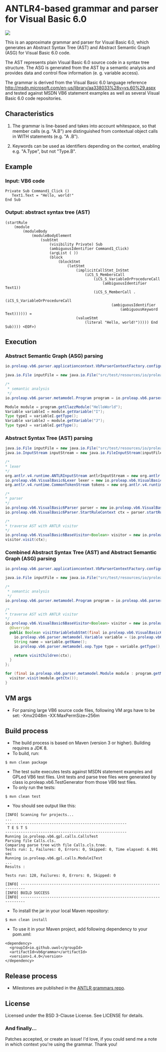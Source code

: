 ANTLR4-based grammar and parser for Visual Basic 6.0
====================================================

<a href="https://travis-ci.org/uwol/vb6grammar"><img src="https://api.travis-ci.org/uwol/vb6grammar.png"></a>

This is an approximate grammar and parser for Visual Basic 6.0, which generates an 
Abstract Syntax Tree (AST) and Abstract Semantic Graph (ASG) for Visual Basic 6.0 code.

The AST represents plain Visual Basic 6.0 source code in a syntax tree structure. 
The ASG is generated from the AST by a semantic analysis and provides data and control 
flow information (e. g. variable access).

The grammar is derived from the Visual Basic 6.0 language reference
http://msdn.microsoft.com/en-us/library/aa338033%28v=vs.60%29.aspx
and tested against MSDN VB6 statement examples as well as several Visual
Basic 6.0 code repositories.


Characteristics
---------------

1. The grammar is line-based and takes into account whitespace, so that
   member calls (e.g. "A.B") are distinguished from contextual object calls
   in WITH statements (e.g. "A .B").

2. Keywords can be used as identifiers depending on the context, enabling
   e.g. "A.Type", but not "Type.B".


Example
-------

### Input: VB6 code

```
Private Sub Command1_Click ()
   Text1.Text = "Hello, world!"
End Sub
```

### Output: abstract syntax tree (AST)

```
(startRule
	(module
		(moduleBody
			(moduleBodyElement
				(subStmt
					(visibility Private) Sub
					(ambiguousIdentifier Command1_Click)
					(argList ( ))
					(block
						(blockStmt
							(letStmt
								(implicitCallStmt_InStmt
									(iCS_S_MembersCall
										(iCS_S_VariableOrProcedureCall
											(ambiguousIdentifier Text1))
										(iCS_S_MemberCall .
											(iCS_S_VariableOrProcedureCall
												(ambiguousIdentifier
													(ambiguousKeyword Text)))))) =
								(valueStmt
									(literal "Hello, world!"))))) End Sub)))) <EOF>)
```


Execution
---------

### Abstract Semantic Graph (ASG) parsing

```java
io.proleap.vb6.parser.applicationcontext.VbParserContextFactory.configureDefaultApplicationContext();

java.io.File inputFile = new java.io.File("src/test/resources/io/proleap/vb6/gpl/parser/HelloWorld.cls");

/*
 * semantic analysis
 */
io.proleap.vb6.parser.metamodel.Program program = io.proleap.vb6.parser.applicationcontext.VbParserContext.getInstance().getParserRunner().analyzeFile(inputFile);

Module module = program.getClazzModule("HelloWorld");
Variable variableI = module.getVariable("I");
Type typeI = variableI.getType();
Variable variableJ = module.getVariable("J");
Type typeJ = variableI.getType();
```

### Abstract Syntax Tree (AST) parsing

```java
java.io.File inputFile = new java.io.File("src/test/resources/io/proleap/vb6/gpl/HelloWorld.cls");
java.io.InputStream inputStream = new java.io.FileInputStream(inputFile);

/*
* lexer
*/
org.antlr.v4.runtime.ANTLRInputStream antlrInputStream = new org.antlr.v4.runtime.ANTLRInputStream(inputStream);
io.proleap.vb6.VisualBasic6Lexer lexer = new io.proleap.vb6.VisualBasic6Lexer(antlrInputStream);
org.antlr.v4.runtime.CommonTokenStream tokens = new org.antlr.v4.runtime.CommonTokenStream(lexer);

/*
* parser
*/
io.proleap.vb6.VisualBasic6Parser parser = new io.proleap.vb6.VisualBasic6Parser(tokens);
io.proleap.vb6.VisualBasic6Parser.StartRuleContext ctx = parser.startRule();

/*
* traverse AST with ANTLR visitor
*/
io.proleap.vb6.VisualBasic6BaseVisitor<Boolean> visitor = new io.proleap.vb6.VisualBasic6BaseVisitor<Boolean>();
visitor.visit(ctx);
```

### Combined Abstract Syntax Tree (AST) and Abstract Semantic Graph (ASG) parsing

```java
io.proleap.vb6.parser.applicationcontext.VbParserContextFactory.configureDefaultApplicationContext();

java.io.File inputFile = new java.io.File("src/test/resources/io/proleap/vb6/gpl/parser/HelloWorld.cls");

/*
 * semantic analysis
 */
io.proleap.vb6.parser.metamodel.Program program = io.proleap.vb6.parser.applicationcontext.VbParserContext.getInstance().getParserRunner().analyzeFile(inputFile);

/*
* traverse AST with ANTLR visitor
*/
io.proleap.vb6.VisualBasic6BaseVisitor<Boolean> visitor = new io.proleap.vb6.VisualBasic6BaseVisitor<Boolean>() {
  @Override
  public Boolean visitVariableSubStmt(final io.proleap.vb6.VisualBasic6Parser.VariableSubStmtContext ctx) {
    io.proleap.vb6.parser.metamodel.Variable variable = (io.proleap.vb6.parser.metamodel.Variable) io.proleap.vb6.parser.applicationcontext.VbParserContext.getInstance().getASGElementRegistry().getASGElement(ctx);
    String name = variable.getName();
    io.proleap.vb6.parser.metamodel.oop.Type type = variable.getType();

    return visitChildren(ctx);
  }
};

for (final io.proleap.vb6.parser.metamodel.Module module : program.getModules()) {
  visitor.visit(module.getCtx());
}
```


VM args
-------

* For parsing large VB6 source code files, following VM args have to be set: -Xmx2048m -XX:MaxPermSize=256m


Build process
-------------

* The build process is based on Maven (version 3 or higher). Building requires a JDK 8.
* To build, run:

```
$ mvn clean package
```

* The test suite executes tests against MSDN statement examples and GPLed VB6 test files. Unit tests and parse tree files were generated by class io.proleap.vb6.TestGenerator from those VB6 test files.
* To only run the tests:

```
$ mvn clean test
```

* You should see output like this:

```
[INFO] Scanning for projects...
...
-------------------------------------------------------
 T E S T S
-------------------------------------------------------
Running io.proleap.vb6.gpl.calls.CallsTest
Parsing file Calls.cls.
Comparing parse tree with file Calls.cls.tree.
Tests run: 1, Failures: 0, Errors: 0, Skipped: 0, Time elapsed: 6.991 sec
Running io.proleap.vb6.gpl.calls.Module1Test
...
Results :

Tests run: 128, Failures: 0, Errors: 0, Skipped: 0

[INFO] ------------------------------------------------------------------------
[INFO] BUILD SUCCESS
[INFO] ------------------------------------------------------------------------
```

* To install the jar in your local Maven repository:

```
$ mvn clean install
```

* To use it in your Maven project, add following dependency to your pom.xml:

```
<dependency>
  <groupId>io.github.uwol</groupId>
  <artifactId>vb6grammar</artifactId>
  <version>1.4.0</version>
</dependency>
```


Release process
---------------

* Milestones are published in the [ANTLR grammars repo](https://github.com/antlr/grammars-v4).


License
-------

Licensed under the BSD 3-Clause License. See LICENSE for details.

### And finally...

Patches accepted, or create an issue!
I'd love, if you could send me a note in which context you're using the grammar. Thank you!
